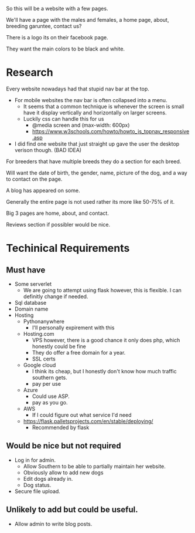 So this will be a website with a few pages.

We'll have a page with the males and females, a home page, about, breeding garuntee, contact us?

There is a logo its on their facebook page.

They want the main colors to be black and white.


# Research

Every website nowadays had that stupid nav bar at the top.
- For mobile websites the nav bar is often collapsed into a menu.
    - It seems that a common technique is whenever the screen is small have it display vertically and horizontally on larger screens.
    - Luckily css can handle this for us
        - @media screen and (max-width: 600px)
        - https://www.w3schools.com/howto/howto_js_topnav_responsive.asp
- I did find one website that just straight up gave the user the desktop verison though. (BAD IDEA)

For breeders that have multiple breeds they do a section for each breed.

Will want the date of birth, the gender, name, picture of the dog, and a way to contact on the page.

A blog has appeared on some.

Generally the entire page is not used rather its more like 50-75% of it.

Big 3 pages are home, about, and contact.

Reviews section if possibler would be nice.



# Techinical Requirements
## Must have
- Some serverlet
    - We are going to attempt using flask however, this is flexible. I can definitly change if needed.
- Sql database
- Domain name
- Hosting 
    - Pythonanywhere
        - I'll personally expirement with this
    - Hosting.com
        - VPS however, there is a good chance it only does php, which honestly could be fine
        - They do offer a free domain for a year.
        - SSL certs
    - Google cloud
        - I think its cheap, but I honestly don't know how much traffic southern gets.
        - pay per use
    - Azure
        - Could use ASP.
        - pay as you go.
    - AWS
        - If I could figure out what service I'd need
    - https://flask.palletsprojects.com/en/stable/deploying/
        - Recommended by flask

## Would be nice but not required
- Log in for admin.
    - Allow Southern to be able to partially maintain her website.
    - Obviously allow to add new dogs
    - Edit dogs already in.
    - Dog status.
- Secure file upload.

## Unlikely to add but could be useful.
- Allow admin to write blog posts.
